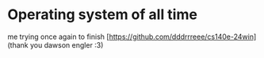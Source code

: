 # Operating system of all time

me trying once again to finish [https://github.com/dddrrreee/cs140e-24win] (thank you dawson engler :3)